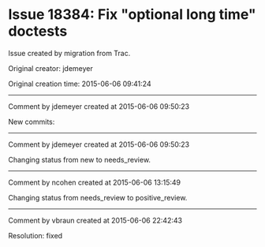 # Issue 18384: Fix "optional long time" doctests

Issue created by migration from Trac.

Original creator: jdemeyer

Original creation time: 2015-06-06 09:41:24




---

Comment by jdemeyer created at 2015-06-06 09:50:23

New commits:


---

Comment by jdemeyer created at 2015-06-06 09:50:23

Changing status from new to needs_review.


---

Comment by ncohen created at 2015-06-06 13:15:49

Changing status from needs_review to positive_review.


---

Comment by vbraun created at 2015-06-06 22:42:43

Resolution: fixed
